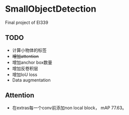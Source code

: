 # SmallObjectDetection
Final project of EI339

## TODO
+ 计算小物体的标签 
+ ~~增加attention~~
+ 增加anchor box数量
+ 增加反卷积层
+ 增加IoU loss
+ Data augmentation


## Attention
+ 在extras每一个conv前添加non local block， mAP 77.63。
